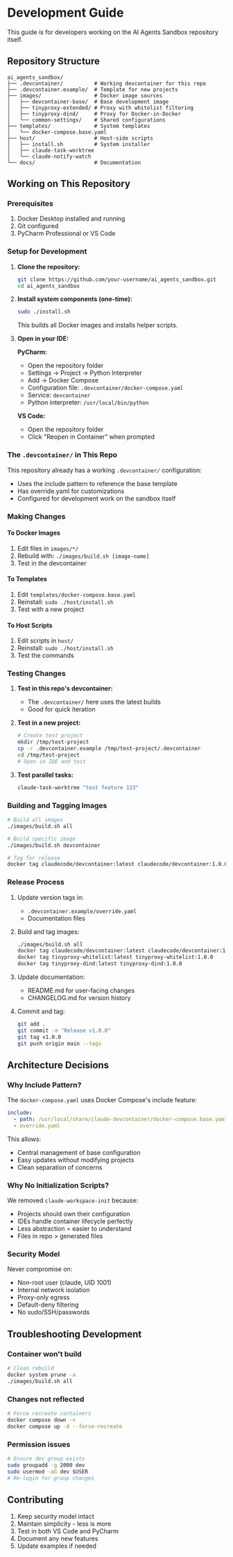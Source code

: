# Development Guide

This guide is for developers working on the AI Agents Sandbox repository itself.

## Repository Structure

```
ai_agents_sandbox/
├── .devcontainer/          # Working devcontainer for this repo
├── .devcontainer.example/  # Template for new projects
├── images/                 # Docker image sources
│   ├── devcontainer-base/  # Base development image
│   ├── tinyproxy-extended/ # Proxy with whitelist filtering
│   ├── tinyproxy-dind/     # Proxy for Docker-in-Docker
│   └── common-settings/    # Shared configurations
├── templates/              # System templates
│   └── docker-compose.base.yaml
├── host/                   # Host-side scripts
│   ├── install.sh          # System installer
│   ├── claude-task-worktree
│   └── claude-notify-watch
└── docs/                   # Documentation
```

## Working on This Repository

### Prerequisites

1. Docker Desktop installed and running
2. Git configured
3. PyCharm Professional or VS Code

### Setup for Development

1. **Clone the repository:**
   ```bash
   git clone https://github.com/your-username/ai_agents_sandbox.git
   cd ai_agents_sandbox
   ```

2. **Install system components (one-time):**
   ```bash
   sudo ./install.sh
   ```
   This builds all Docker images and installs helper scripts.

3. **Open in your IDE:**
   
   **PyCharm:**
   - Open the repository folder
   - Settings → Project → Python Interpreter
   - Add → Docker Compose
   - Configuration file: `.devcontainer/docker-compose.yaml`
   - Service: `devcontainer`
   - Python interpreter: `/usr/local/bin/python`
   
   **VS Code:**
   - Open the repository folder
   - Click "Reopen in Container" when prompted

### The `.devcontainer/` in This Repo

This repository already has a working `.devcontainer/` configuration:
- Uses the include pattern to reference the base template
- Has override.yaml for customizations
- Configured for development work on the sandbox itself

### Making Changes

#### To Docker Images

1. Edit files in `images/*/`
2. Rebuild with: `./images/build.sh [image-name]`
3. Test in the devcontainer

#### To Templates

1. Edit `templates/docker-compose.base.yaml`
2. Reinstall: `sudo ./host/install.sh`
3. Test with a new project

#### To Host Scripts

1. Edit scripts in `host/`
2. Reinstall: `sudo ./host/install.sh`
3. Test the commands

### Testing Changes

1. **Test in this repo's devcontainer:**
   - The `.devcontainer/` here uses the latest builds
   - Good for quick iteration

2. **Test in a new project:**
   ```bash
   # Create test project
   mkdir /tmp/test-project
   cp -r .devcontainer.example /tmp/test-project/.devcontainer
   cd /tmp/test-project
   # Open in IDE and test
   ```

3. **Test parallel tasks:**
   ```bash
   claude-task-worktree "test feature 123"
   ```

### Building and Tagging Images

```bash
# Build all images
./images/build.sh all

# Build specific image
./images/build.sh devcontainer

# Tag for release
docker tag claudecode/devcontainer:latest claudecode/devcontainer:1.0.0
```

### Release Process

1. Update version tags in:
   - `.devcontainer.example/override.yaml`
   - Documentation files

2. Build and tag images:
   ```bash
   ./images/build.sh all
   docker tag claudecode/devcontainer:latest claudecode/devcontainer:1.0.0
   docker tag tinyproxy-whitelist:latest tinyproxy-whitelist:1.0.0
   docker tag tinyproxy-dind:latest tinyproxy-dind:1.0.0
   ```

3. Update documentation:
   - README.md for user-facing changes
   - CHANGELOG.md for version history

4. Commit and tag:
   ```bash
   git add .
   git commit -m "Release v1.0.0"
   git tag v1.0.0
   git push origin main --tags
   ```

## Architecture Decisions

### Why Include Pattern?

The `docker-compose.yaml` uses Docker Compose's include feature:
```yaml
include:
  - path: /usr/local/share/claude-devcontainer/docker-compose.base.yaml
  - override.yaml
```

This allows:
- Central management of base configuration
- Easy updates without modifying projects
- Clean separation of concerns

### Why No Initialization Scripts?

We removed `claude-workspace-init` because:
- Projects should own their configuration
- IDEs handle container lifecycle perfectly
- Less abstraction = easier to understand
- Files in repo > generated files

### Security Model

Never compromise on:
- Non-root user (claude, UID 1001)
- Internal network isolation
- Proxy-only egress
- Default-deny filtering
- No sudo/SSH/passwords

## Troubleshooting Development

### Container won't build

```bash
# Clean rebuild
docker system prune -a
./images/build.sh all
```

### Changes not reflected

```bash
# Force recreate containers
docker compose down -v
docker compose up -d --force-recreate
```

### Permission issues

```bash
# Ensure dev group exists
sudo groupadd -g 2000 dev
sudo usermod -aG dev $USER
# Re-login for group changes
```

## Contributing

1. Keep security model intact
2. Maintain simplicity - less is more
3. Test in both VS Code and PyCharm
4. Document any new features
5. Update examples if needed